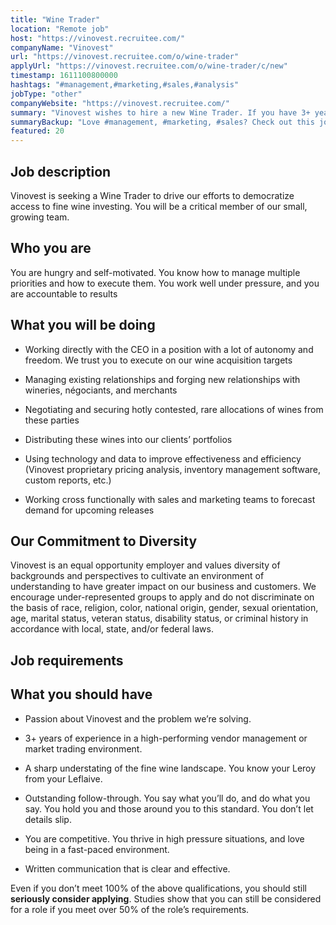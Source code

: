 ```yaml
---
title: "Wine Trader"
location: "Remote job"
host: "https://vinovest.recruitee.com/"
companyName: "Vinovest"
url: "https://vinovest.recruitee.com/o/wine-trader"
applyUrl: "https://vinovest.recruitee.com/o/wine-trader/c/new"
timestamp: 1611100800000
hashtags: "#management,#marketing,#sales,#analysis"
jobType: "other"
companyWebsite: "https://vinovest.recruitee.com/"
summary: "Vinovest wishes to hire a new Wine Trader. If you have 3+ years of experience in a high-performing vendor management or market trading environment, consider applying."
summaryBackup: "Love #management, #marketing, #sales? Check out this job post!"
featured: 20
---
```


## Job description

Vinovest is seeking a Wine Trader to drive our efforts to democratize access to fine wine investing. You will be a critical member of our small, growing team.

## Who you are

You are hungry and self-motivated. You know how to manage multiple priorities and how to execute them. You work well under pressure, and you are accountable to results

## What you will be doing

*   Working directly with the CEO in a position with a lot of autonomy and freedom. We trust you to execute on our wine acquisition targets
    
*   Managing existing relationships and forging new relationships with wineries, négociants, and merchants
*   Negotiating and securing hotly contested, rare allocations of wines from these parties
*   Distributing these wines into our clients’ portfolios
*   Using technology and data to improve effectiveness and efficiency (Vinovest proprietary pricing analysis, inventory management software, custom reports, etc.)
*   Working cross functionally with sales and marketing teams to forecast demand for upcoming releases

## Our Commitment to Diversity

Vinovest is an equal opportunity employer and values diversity of backgrounds and perspectives to cultivate an environment of understanding to have greater impact on our business and customers. We encourage under-represented groups to apply and do not discriminate on the basis of race, religion, color, national origin, gender, sexual orientation, age, marital status, veteran status, disability status, or criminal history in accordance with local, state, and/or federal laws.

## Job requirements

## What you should have

*   Passion about Vinovest and the problem we’re solving.
    
*   3+ years of experience in a high-performing vendor management or market trading environment.
    
*   A sharp understating of the fine wine landscape. You know your Leroy from your Leflaive.
    
*   Outstanding follow-through. You say what you’ll do, and do what you say. You hold you and those around you to this standard. You don’t let details slip.
    
*   You are competitive. You thrive in high pressure situations, and love being in a fast-paced environment.
    
*   Written communication that is clear and effective.
    

‪Even if you don’t meet 100% of the above qualifications, you should still **seriously consider applying**. Studies show that you can still be considered for a role if you meet over 50% of the role’s requirements.‬
